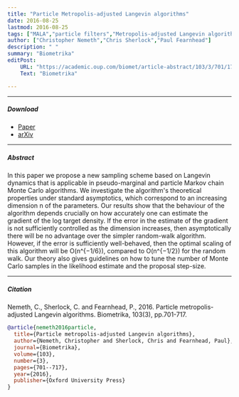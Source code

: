 ```yaml
---
title: "Particle Metropolis-adjusted Langevin algorithms"
date: 2016-08-25
lastmod: 2016-08-25
tags: ["MALA","particle filters","Metropolis-adjusted Langevin algorithm"]
author: ["Christopher Nemeth","Chris Sherlock","Paul Fearnhead"]
description: " "
summary: "Biometrika"
editPost:
    URL: "https://academic.oup.com/biomet/article-abstract/103/3/701/1743614"
    Text: "Biometrika"

---
```


---


##### Download

+ [Paper](https://academic.oup.com/biomet/article-abstract/103/3/701/1743614)
+ [arXiv](https://arxiv.org/abs/1412.7299)


---
##### Abstract

In this paper we propose a new sampling scheme based on Langevin dynamics that is applicable in pseudo-marginal and particle Markov chain Monte Carlo algorithms. We investigate the algorithm's theoretical properties under standard asymptotics, which correspond to an increasing dimension n of the parameters. Our results show that the behaviour of the algorithm depends crucially on how accurately one can estimate the gradient of the log target density. If the error in the estimate of the gradient is not sufficiently controlled as the dimension increases, then asymptotically there will be no advantage over the simpler random-walk algorithm. However, if the error is sufficiently well-behaved, then the optimal scaling of this algorithm will be O(n^{−1/6})⁠, compared to O(n^{−1/2}) for the random walk. Our theory also gives guidelines on how to tune the number of Monte Carlo samples in the likelihood estimate and the proposal step-size.

---
##### Citation

Nemeth, C., Sherlock, C. and Fearnhead, P., 2016. Particle metropolis-adjusted Langevin algorithms. Biometrika, 103(3), pp.701-717.

```BibTeX
@article{nemeth2016particle,
  title={Particle metropolis-adjusted Langevin algorithms},
  author={Nemeth, Christopher and Sherlock, Chris and Fearnhead, Paul},
  journal={Biometrika},
  volume={103},
  number={3},
  pages={701--717},
  year={2016},
  publisher={Oxford University Press}
}
```